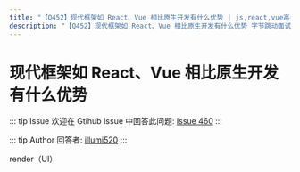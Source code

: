 ```yaml
---
title: "【Q452】现代框架如 React、Vue 相比原生开发有什么优势 | js,react,vue高频面试题"
description: "【Q452】现代框架如 React、Vue 相比原生开发有什么优势 字节跳动面试题、阿里腾讯面试题、美团小米面试题。"
---
```


# 现代框架如 React、Vue 相比原生开发有什么优势

::: tip Issue
欢迎在 Gtihub Issue 中回答此问题: [Issue 460](https://github.com/shfshanyue/Daily-Question/issues/460)
:::

::: tip Author
回答者: [illumi520](https://github.com/illumi520)
:::

render（UI）
